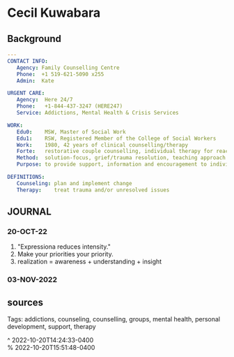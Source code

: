# Cecil Kuwabara

## Background

```yaml
---
CONTACT INFO:
   Agency: Family Counselling Centre
   Phone:  +1 519-621-5090 x255
   Admin:  Kate

URGENT CARE:
   Agency:  Here 24/7
   Phone:   +1-844-437-3247 (HERE247)
   Service: Addictions, Mental Health & Crisis Services

WORK:
   Edu0:    MSW, Master of Social Work
   Edu1:    RSW, Registered Member of the College of Social Workers
   Work:    1980, 42 years of clinical counselling/therapy
   Forte:   restorative couple counselling, individual therapy for reactive depression and anxiety.
   Method:  solution-focus, grief/trauma resolution, teaching approach focused on producing change and healing.
   Purpose: to provide support, information and encouragement to individuals during their times of distress.

DEFINITIONS:
   Counseling: plan and implement change
   Therapy:    treat trauma and/or unresolved issues
```

## JOURNAL

### 20-OCT-22

1. "Expressiona reduces intensity."
2. Make your priorities your priority.
3. realization = awareness + understanding + insight

### 03-NOV-2022

## sources

Tags: addictions, counseling, counselling, groups, mental health, personal development, support, therapy

^ 2022-10-20T14:24:33-0400\
% 2022-10-20T15:51:48-0400

<!-- SOURCES & RESOURCES -->

[1]: https://fcccnd.com/cecil-kuwabara "Cecil Kuwabara - Porchlight Counselling & Addiction Services"
[2]: https://contacts.google.com/person/c541796874645936679 "Google Contacts"

